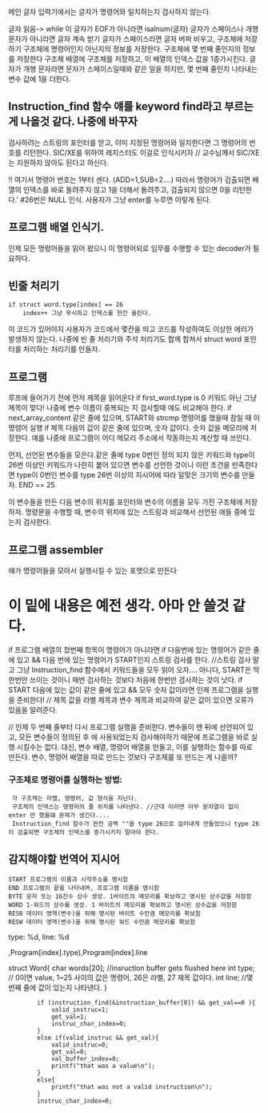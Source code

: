 
메인 글자 입력기에서는 글자가 명령어와 일치하는지 검사하지 않는다.

글자 읽음-> while 이 글자가 EOF가 아니라면
    isalnum(글자) 글자가 스페이스나 개행문자가 아니라면
        글자 계속 받기
    글자가 스페이스라면
        글자 버퍼 비우고, 구조체에 저장하기
        구조체에 명령어인지 아닌지의 정보를 저장한다.
        구조체에 몇 번째 줄인지의 정보를 저장한다
        구조체 배열에 구조체를 저장하고, 이 배열의 인덱스 값을 1증가시킨다.
    글자가 개행 문자라면
        문자가 스페이스일때와 같은 일을 하지만, 몇 번째 줄인지 나타내는 변수 값에 1을 더한다.

## Instruction_find 함수 얘를 keyword find라고 부르는 게 나을것 같다. 나중에 바꾸자
검사하려는 스트링의 포인터를 받고, 이미 지정된 명령어와 일치한다면 그 명령어의 번호를 리턴한다.
SIC/XE를 위하여 레지스터도 이걸로 인식시키자 // 교수님께서 SIC/XE는 지원하지 않아도 된다고 하신다.

!! 여기서 명령어 번호는 1부터 센다. (ADD=1,SUB=2....) 따라서 명령어가 검출되면 배열의 인덱스를 바로 돌려주지 않고 1을 더해서 돌려주고, 검출되지 않으면 0을 리턴한다.'
#26번은 NULL 인식. 사용자가 그냥 enter를 누루면 이렇게 된다.


## 프로그램 배열 인식기.
인제 모든 명령어들을 읽어 왔으니 이 명령어되로 임무를 수행할 수 있는  decoder가 필요하다.

## 빈줄 처리기
    if struct word.type[index] == 26
        index++ 그냥 무시하고 인덱스를 한칸 올린다.
이 코드가 있어야지 사용자가 코드에서 몇칸을 띄고 코드를 작성하여도 이상한 에러가 발생하지 않는다.
나중에 빈 줄 처리기와 주석 처리기도 합께 합쳐서 struct word 포인터를 처리하는 처리기를 만들자.

## 프로그램
루프에 들어가기 전에 먼저 제목을 읽어온다
    if first_word.type is 0
        키워드 아닌 그냥 제목이 맞다!
        나중에 변수 이름이 중복되는 지 검사할때 얘도 비교해야 한다.
        if next_array_content 같은 줄에 있으며, START와 strcmp 명령어를 했을때 참일 때 이 명령어 실행
            if 제목 다음의 값이 같은 줄에 있으며, 숫자 값이다.
                숫자 값을 메모리에 저장한다. 얘를 나중에 프로그램이 어디 메모리 주소에서 작동하는지 계산할 때 쓰인다.

먼저, 선언된 변수들을 모은다.같은 줄에 type 0번인 정의 되지 않은 키워드와 type이 26번 이상인 키워드가 나란히 붙어 있으면 변수를 선언한 것이니 이런 조건을 만족한다면 type이 0번인 변수를 type 26번 이상의 지시어에 따라 알맞은 크기의 변수를 만들자. END == 25

 이 변수들을 만든 다음 변수의 위치를 포인터와 변수의 이름을 모두 가진 구조체에 저장하자.
 명령문을 수행할 때, 변수의 위치에 있는 스트링과 비교해서 선언된 애들 중에 있는지 검사한다.


## 프로그램 assembler
얘가 명령어들을 모아서 실행시킬 수 있는 포맷으로 만든다


이 밑에 내용은 예전 생각. 아마 안 쓸것 같다.
====
if 프로그램 배열의 첬번째 항목이 명령어가 아니라면
    if 다음번에 있는 명령어가 같은 줄에 있고 && 다음 번에 있는 명령어가 START인지 스트링 검사를 한다. //스트링 검사 말고 그냥 Instruction_find 함수에서 키워드들을 모두 읽어 오자.... 아니다, START은 딱 한번만 쓰이는 것이니 매번 검사하는 것보다 처음에 한번만 검사하는 것이 낫다.
        if START 다음에 있는 값이 같은 줄에 있고 && 모두 숫자 값이라면
            인제 프로그램을 실행을 준비한다!
// 제목 값을 라벨 제목과 변수 제목과 비교하여 같은 값이 있으면 오류가 있음을 알려준다.

// 인제 두 번째 줄부터 다시 프로그램 실행을 준비한다.
변수들이 맨 뒤에 선언되어 있고, 모든 변수들이 정의된 후 에 사용되었는지 검사해야하기 때문에 프로그램을 바로 실행 시킬수는 없다. 대신, 변수 배열, 명령어 배열을 만들고, 이를 실행하는 함수를 따로 만든다.
 변수, 명령어 배열을 따로 만드는 것보다 구조체를 또 만드는 게 나을까?


 ### 구조체로 명령어를 실행하는 방법:
     각 구조체는 라벨, 명령어, 값 형식을 지닌다.
     구조체의 인덱스는 명령어의 줄 위치를 나타낸다. //근데 이러면 아무 문자열이 없이 enter 만 했을떄 문제가 생긴다....
     Instruction_find 함수가 완전 공백 ""을 type 26으로 걸러내게 만들었으니 type 26이 검출되면 구조체의 인덱스를 증가시키지 말아야 한다.

## 감지해야할 번역어 지시어
    START 프로그램의 이름과 시작주소를 명시함
	END 프로그램의 끝을 나타내며, 프로그램 이름을 명시함
	BYTE 문자 또는 16진수 상수 생성. 1바이트의 메모리를 확보하고 명시된 상수값을 저장함
	WORD 1-워드의 상수를 생성. 1 바이트의 메모리를 확보하고 명시된 상수값을 저장함
	RESB 데이터 영역(변수)을 위해 명시된 바이트 수만큼 메모리를 확보함
	RESW 데이터 영역(변수)을 위해 명시된 워드 수만큼 메모리를 확보함




 type: %d, line: %d

 ,Program[index].type),Program[index].line

struct Word{
    char words[20]; //insruction buffer gets flushed here
    int type; // 0이면 value, 1~25 사이의 값은 명령어, 26은 라벨, 27 제목 값이다.
    int line; //몇 번째 줄에 값이 있는지 나타낸다.
    }

            if (instruction_find(&instruction_buffer[0]) && get_val==0 ){
                valid_instruc=1;
                get_val=1;
                instruc_char_index=0;
            }
            else if(valid_instruc && get_val){
                valid_instruc=0;
                get_val=0;
                val_buffer_index=0;
                printf("that was a value\n");
            }
            else{
                printf("that was not a valid instruction\n");
            }
            instruc_char_index=0;
